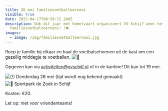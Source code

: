 ```yaml
---
title: 26 mei familievoetbaltoernooi
visible: true
date: 2022-04-17T08:59:12.249Z
description: Ook dit jaar met hemelvaart organiseert VV Schijf weer het 7x7
  familievoetbaltoernooi! !⚽
images:
  - image: /img/familievoetbaltoernooi.jpg
---
```

<!--StartFragment-->

Roep je familie bij elkaar en haal de voetbalschoenen uit de kast om een gezellig middagje te voetballen. ![🤩](https://static.xx.fbcdn.net/images/emoji.php/v9/t58/1/16/1f929.png)

Opgeven kan via activiteiten@vvschijf.nl of in de kantine! Dit kan tot 19 mei.

![🕑](https://static.xx.fbcdn.net/images/emoji.php/v9/t29/1/16/1f551.png) Donderdag 26 mei (tijd wordt nog bekend gemaakt)\
![📍](https://static.xx.fbcdn.net/images/emoji.php/v9/t2d/1/16/1f4cd.png) Sportpark de Zoek in Schijf

Kosten: €20.

Let op: niet voor vriendenteams! 

<!--EndFragment-->